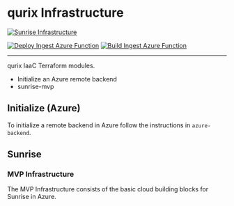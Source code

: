 # qurix Infrastructure

[![Sunrise Infrastructure](https://github.com/qurixtechnology/infrastructure/actions/workflows/sunrise_infrastructure.yml/badge.svg)](https://github.com/qurixtechnology/infrastructure/actions/workflows/sunrise_infrastructure.yml)

[![Deploy Ingest Azure Function](https://github.com/qurixtechnology/infrastructure/actions/workflows/deploy_ingest_functions.yml/badge.svg)](https://github.com/qurixtechnology/infrastructure/actions/workflows/deploy_ingest_functions.yml)
[![Build Ingest Azure Function](https://github.com/qurixtechnology/infrastructure/actions/workflows/build_ingest_functions.yml/badge.svg)](https://github.com/qurixtechnology/infrastructure/actions/workflows/build_ingest_functions.yml)

---

qurix IaaC Terraform modules.

- Initialize an Azure remote backend
- sunrise-mvp

## Initialize (Azure)

To initialize a remote backend in Azure follow the instructions in `azure-backend`.

## Sunrise

### MVP Infrastructure

The MVP Infrastructure consists of the basic cloud building blocks for Sunrise in Azure.
